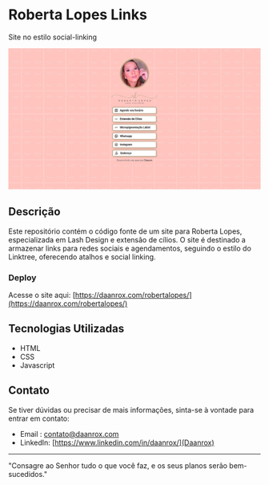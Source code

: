 # Roberta Lopes Links
Site no estilo social-linking

![sociallinking.jpg](sociallinking.jpg)

## Descrição 
Este repositório contém o código fonte de um site para Roberta Lopes, especializada em Lash Design e extensão de cílios. 
O site é destinado a armazenar links para redes sociais e agendamentos, seguindo o estilo do Linktree, oferecendo atalhos e social linking.

### Deploy
Acesse o site aqui: [https://daanrox.com/robertalopes/](https://daanrox.com/robertalopes/)

## Tecnologias Utilizadas
- HTML
- CSS
- Javascript


## Contato
Se tiver dúvidas ou precisar de mais informações, sinta-se à vontade para entrar em contato:
- Email : [contato@daanrox.com](mailto:contato@daanrox.com)
- LinkedIn: [https://www.linkedin.com/in/daanrox/](Daanrox)

--- 

"Consagre ao Senhor tudo o que você faz, e os seus planos serão bem-sucedidos."
